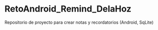 # RetoAndroid_Remind_DelaHoz
Repositorio de proyecto para crear notas y recordatorios (Android, SqLite)
